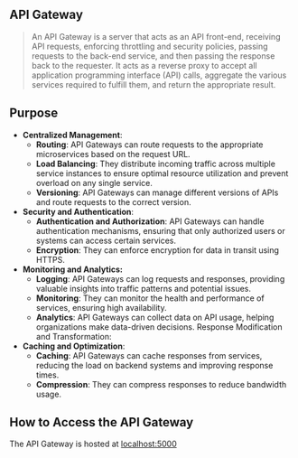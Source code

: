 ## API Gateway

> An API Gateway is a server that acts as an API front-end, receiving API requests, enforcing throttling and security policies, passing requests to the back-end service, and then passing the response back to the requester. It acts as a reverse proxy to accept all application programming interface (API) calls, aggregate the various services required to fulfill them, and return the appropriate result.

## Purpose

- **Centralized Management**:
  - **Routing**: API Gateways can route requests to the appropriate microservices based on the request URL. 
  - **Load Balancing**: They distribute incoming traffic across multiple service instances to ensure optimal resource utilization and prevent overload on any single service. 
  - **Versioning**: API Gateways can manage different versions of APIs and route requests to the correct version.
- **Security and Authentication**:
  - **Authentication and Authorization**: API Gateways can handle authentication mechanisms, ensuring that only authorized users or systems can access certain services.
  - **Encryption**: They can enforce encryption for data in transit using HTTPS.
- **Monitoring and Analytics:**
  - **Logging**: API Gateways can log requests and responses, providing valuable insights into traffic patterns and potential issues.
  - **Monitoring**: They can monitor the health and performance of services, ensuring high availability.
  - **Analytics**: API Gateways can collect data on API usage, helping organizations make data-driven decisions.
  Response Modification and Transformation:
- **Caching and Optimization**:
  - **Caching**: API Gateways can cache responses from services, reducing the load on backend systems and improving response times.
  - **Compression**: They can compress responses to reduce bandwidth usage.

## How to Access the API Gateway

The API Gateway is hosted at [localhost:5000](http://localhost:5000)
